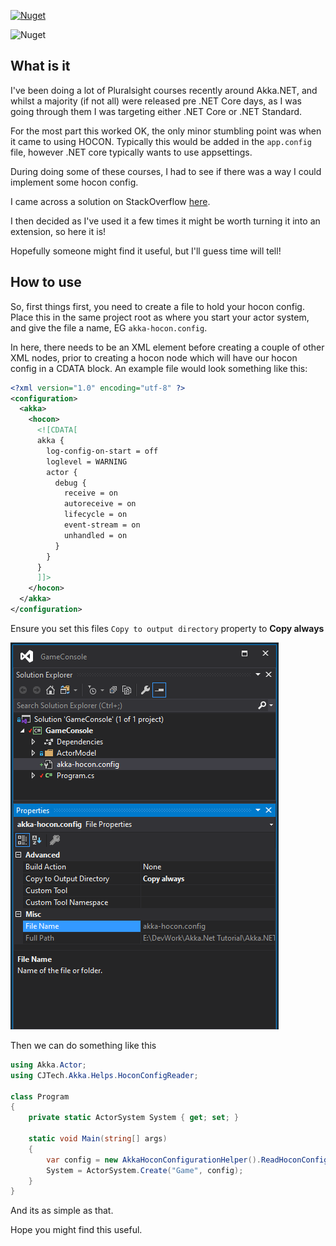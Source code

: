 [![Nuget](https://img.shields.io/nuget/v/CJTech.HoconConfigReader?style=for-the-badge)](https://www.nuget.org/packages/CJTech.HoconConfigReader/)

![Nuget](https://img.shields.io/nuget/dt/CJTech.HoconConfigReader?style=for-the-badge)

## What is it

I've been doing a lot of Pluralsight courses recently around Akka.NET, and whilst a majority (if not all) were released pre .NET Core days, as I was going through them I was targeting either .NET Core or .NET Standard.

For the most part this worked OK, the only minor stumbling point was when it came to using HOCON. Typically this would be added in the `app.config` file, however .NET core typically wants to use appsettings.

During doing some of these courses, I had to see if there was a way I could implement some hocon config.

I came across a solution on StackOverflow [here](https://stackoverflow.com/a/56459986/1798229).

I then decided as I've used it a few times it might be worth turning it into an extension, so here it is!

Hopefully someone might find it useful, but I'll guess time will tell!

## How to use

So, first things first, you need to create a file to hold your hocon config. Place this in the same project root as where you start your actor system, and give the file a name, EG `akka-hocon.config`.

In here, there needs to be an XML element before creating a couple of other XML nodes, prior to creating a hocon node which will have our hocon config in a CDATA block. An example file would look something like this:

```xml
<?xml version="1.0" encoding="utf-8" ?>
<configuration>
  <akka>
    <hocon>
      <![CDATA[
      akka {
        log-config-on-start = off
        loglevel = WARNING
        actor {
          debug {
            receive = on
            autoreceive = on
            lifecycle = on
            event-stream = on
            unhandled = on
          }
        }
      }
      ]]>
    </hocon>
  </akka>
</configuration>
```

Ensure you set this files `Copy to output directory` property to **Copy always**

![Copy to output directory](./CopyToOutputDirectory.png)

Then we can do something like this

```csharp
using Akka.Actor;
using CJTech.Akka.Helps.HoconConfigReader;

class Program
{
    private static ActorSystem System { get; set; }

    static void Main(string[] args)
    {
        var config = new AkkaHoconConfigurationHelper().ReadHoconConfigFile($"{Directory.GetCurrentDirectory()}\\akka-hocon.config");
        System = ActorSystem.Create("Game", config);
    }
}
```

And its as simple as that.

Hope you might find this useful.
